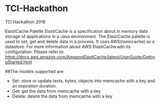 # TCI-Hackathon
TCI Hackathon 2016


ElastiCache Palette
ElastiCache is a specification about in memory data storage of applications in a Java environment. The ElastiCache palette is used to set, get and delete data in a process. It uses AWS(memcache) as a datastore.
For more information about AWS ElastiCache adn its configuration. Please refer to:
https://docs.aws.amazon.com/AmazonElastiCache/latest/UserGuide/GettingStarted.html

##The models supported are:

 * Set: store or update texts, bytes, objects into memcache with a key and an expiration duration.
 * Get: get the data from memcache with a key
 * Delete: delete the data from memcache with a key

